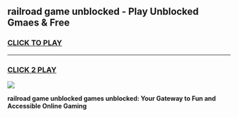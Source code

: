 
## railroad game unblocked - Play Unblocked Gmaes & Free
<h3>
<a href="https://premium.freeplayer.one?title=railroad_game_unblocked&ref=19F">CLICK TO PLAY</a></h3>
<hr>

<h3>
<a href="https://premium.freeplayer.one?title=railroad_game_unblocked&ref=19F">CLICK 2 PLAY</a>
  
</h3>

<a href="https://premium.freeplayer.one?title=railroad_game_unblocked&ref=19F/"><img src="https://clearcache.store/games.png"></a>


**railroad game unblocked games unblocked: Your Gateway to Fun and Accessible Online Gaming**
